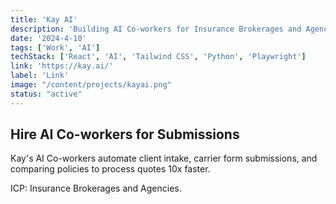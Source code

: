 ```yaml
---
title: 'Kay AI'
description: 'Building AI Co-workers for Insurance Brokerages and Agencies.'
date: '2024-4-10'
tags: ['Work', 'AI']
techStack: ['React', 'AI', 'Tailwind CSS', 'Python', 'Playwright']
link: 'https://kay.ai/'
label: 'Link'
image: "/content/projects/kayai.png"
status: "active"
---
```


## Hire AI Co-workers for Submissions

Kay's AI Co-workers automate client intake, carrier form submissions, and comparing policies to process quotes 10x faster.

ICP: Insurance Brokerages and Agencies.


